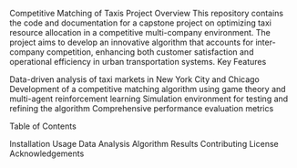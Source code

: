Competitive Matching of Taxis
Project Overview
This repository contains the code and documentation for a capstone project on optimizing taxi resource allocation in a competitive multi-company environment. The project aims to develop an innovative algorithm that accounts for inter-company competition, enhancing both customer satisfaction and operational efficiency in urban transportation systems.
Key Features

Data-driven analysis of taxi markets in New York City and Chicago
Development of a competitive matching algorithm using game theory and multi-agent reinforcement learning
Simulation environment for testing and refining the algorithm
Comprehensive performance evaluation metrics

Table of Contents

Installation
Usage
Data Analysis
Algorithm
Results
Contributing
License
Acknowledgements
